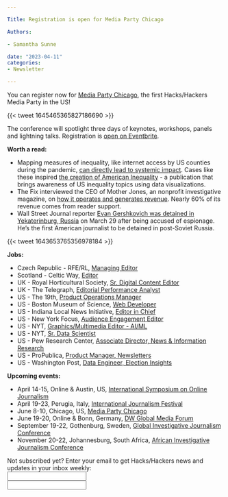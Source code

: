```yaml
---

Title: Registration is open for Media Party Chicago

Authors: 

- Samantha Sunne

date: "2023-04-11" 
categories: 
- Newsletter 

---
```


You can register now for [Media Party Chicago](https://mediaparty.org/), the first Hacks/Hackers Media Party in the US!

{{< tweet 1645465365827186690 >}}

The conference will spotlight three days of keynotes, workshops, panels and lightning talks. Registration is [open on Eventbrite](https://www.eventbrite.com/e/media-party-tickets-608639215277).

**Worth a read:**



* Mapping measures of inequality, like internet access by US counties during the pandemic, [can directly lead to systemic impact](https://nightingaledvs.com/mapping-inequality-can-drive-social-impact/). Cases like these inspired [the creation of American Inequality](https://americaninequality.substack.com/) - a publication that brings awareness of US inequality topics using data visualizations. 
* The Fix interviewed the CEO of Mother Jones, an nonprofit investigative magazine, on [how it operates and generates revenue](https://thefix.media/2023/3/7/how-mother-jones-operates-a-nonprofit-national-news-outlet). Nearly 60% of its revenue comes from reader support.
* Wall Street Journal reporter [Evan Gershkovich was detained in Yekaterinburg, Russia](https://www.politico.com/news/magazine/2023/04/08/my-friend-evan-gershkovich-russia-00091039) on March 29 after being accused of espionage. He’s the first American journalist to be detained in post-Soviet Russia.

{{< tweet 1643653765356978184 >}}

**Jobs:**



* Czech Republic - RFE/RL, [Managing Editor](https://www.journalismjobs.com/1679861-managing-editor-radio-free-europeradio-liberty-inc)
* Scotland - Celtic Way, [Editor](https://www.journalism.co.uk/media-jobs/editor/s75/a1023528/)
* UK - Royal Horticultural Society, [Sr. Digital Content Editor](https://www.journalism.co.uk/media-jobs/senior-digital-content-editor-/s75/a1024038/)
* UK - The Telegraph, [Editorial Performance Analyst](https://www.cisionjobs.co.uk/job/110022/the-telegraph-editorial-performance-analyst/)
* US - The 19th, [Product Operations Manager](https://19thnews.org/19th-news-job-posting-product-operations-manager/)
* US - Boston Museum of Science, [Web Developer](https://www.applicantpro.com/openings/mos/jobs/2819190-326889)
* US - Indiana Local News Initiative, [Editor in Chief](https://www.localnewsforindiana.org/jobs/editor-in-chief)
* US - New York Focus, [Audience Engagement Editor](https://careers.journalists.org/jobs/18406209/audience-engagement-editor)
* US - NYT, [Graphics/Multimedia Editor - AI/ML](https://nytimes.wd5.myworkdayjobs.com/en-US/NYT/job/Graphics-Multimedia-Editor_REQ-013886-1)
* US - NYT, [Sr. Data Scientist](https://boards.greenhouse.io/thenewyorktimes/jobs/4226392005)
* US - Pew Research Center, [Associate Director, News & Information Research](https://careers.journalists.org/jobs/18427715/associate-director-news-and-information-research)
* US - ProPublica, [Product Manager, Newsletters](https://careers.journalists.org/jobs/18427610/product-manager-newsletters)
* US - Washington Post, [Data Engineer, Election Insights](https://washpost.wd5.myworkdayjobs.com/en-US/washingtonpostcareers/job/DC-Washington-TWP-Headquarters/Data-Engineer--Election-Insights--all-levels-_JR-90274338)

**Upcoming events:**



* April 14-15, Online & Austin, US, [International Symposium on Online Journalism](https://isoj.org/isoj-celebrates-a-successful-new-hybrid-model-and-announces-dates-for-2023-conference/)
* April 19-23, Perugia, Italy, [International Journalism Festival](https://www.journalismfestival.com/)
* June 8-10, Chicago, US, [Media Party Chicago](https://blog.mediaparty.info/media-party-is-going-global-next-step-chicago-6-8-june-2023-88ae56ffc83f)
* June 19-20, Online & Bonn, Germany, [DW Global Media Forum](https://corporate.dw.com/en/overcoming-divisions-dw-global-media-forum-2023/a-63990322)
* September 19-22, Gothenburg, Sweden, [Global Investigative Journalism Conference](https://gijc2023.org/)
* November 20-22, Johannesburg, South Africa, [African Investigative Journalism Conference](https://aijc.africa/)

<div id="mc_embed_signup"><form id="mc-embedded-subscribe-form" class="validate" action="//hackshackers.us1.list-manage.com/subscribe/post?u=c56f2e53d5ed6ef87f8aaa75c&amp;id=fb2bc6f10b" method="post" name="mc-embedded-subscribe-form" novalidate="" target="_blank">

<div id="mc_embed_signup_scroll">

<div class="mc-field-group"><label for="mce-EMAIL">Not subscribed yet? Enter your email to get Hacks/Hackers news and updates in your inbox weekly:  </label></div>

<div class="mc-field-group"><input id="mce-EMAIL" class="required email" name="EMAIL" type="email" value="" /></div>

<!-- real people should not fill this in and expect good things - do not remove this or risk form bot signups-->

<div style="position: absolute; left: -5000px;"><input tabindex="-1" name="b_c56f2e53d5ed6ef87f8aaa75c_fb2bc6f10b" type="text" value="" /></div>

<div class="clear"><input id="mc-embedded-subscribe" class="button" name="subscribe" typ
